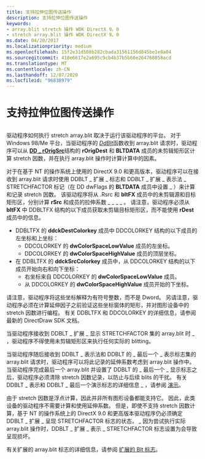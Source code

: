 ```yaml
---
title: 支持拉伸位图传送操作
description: 支持拉伸位图传送操作
keywords:
- array.blit stretch 操作 WDK DirectX 9。0
- stretch array.blit 操作 WDK DirectX 9。0
ms.date: 04/20/2017
ms.localizationpriority: medium
ms.openlocfilehash: 15f2e31d508b282cbada31561156d845be1e8a04
ms.sourcegitcommit: 418e6617e2a695c9cb4b37b5b60e264760858acd
ms.translationtype: MT
ms.contentlocale: zh-CN
ms.lasthandoff: 12/07/2020
ms.locfileid: "96838979"
---
```

# <a name="supporting-stretch-blit-operations"></a>支持拉伸位图传送操作


## <span id="ddk_supporting_stretch_blit_operations_gg"></span><span id="DDK_SUPPORTING_STRETCH_BLIT_OPERATIONS_GG"></span>


驱动程序如何执行 stretch array.blit 取决于运行该驱动程序的平台。 对于 Windows 98/Me 平台，当驱动程序的 [*DdBlt*](/windows/win32/api/ddrawint/nc-ddrawint-pdd_surfcb_blt)函数收到 array.blit 请求时，驱动程序可以从 [**DD \_ rOrigSrc**](/windows/win32/api/ddrawint/ns-ddrawint-dd_bltdata)结构的 **rOrigDest** 和 **BLTDATA** 成员的未剪辑矩形区计算 stretch 因数，并在执行 array.blit 操作时计算计算中的因素。

对于在基于 NT 的操作系统上使用的 DirectX 9.0 和更高版本，驱动程序可以在接收到 array.blit 请求时使用 DDBLT \_ 扩展 \_ 标志和 DDBLT \_ 扩展 \_ 表示法 \_ STRETCHFACTOR 标记（在 DD dwFlags 的 **BLTDATA** 成员中设置 \_ ）来计算和记录 stretch 因数。 该驱动程序将从 .Rsrc 和 **bltFX** 成员中的未剪辑源和目标矩形区，分别计算 **rSrc** 和成员的拉伸系数 \_ \_ \_ \_ 。 请注意，驱动程序必须从 **bltFX** 中 DDBLTFX 结构的以下成员获取未剪辑目标矩形区，而不能使用 **rDest** 成员中的信息。

-   DDBLTFX 的 **ddckDestColorkey** 成员中 DDCOLORKEY 结构的以下成员的左坐标和上坐标：
    -   DDCOLORKEY 的 **dwColorSpaceLowValue** 成员的左坐标。
    -   DDCOLORKEY 的 **dwColorSpaceHighValue** 成员的顶层坐标。
-   在 DDBLTFX 的 **ddckSrcColorkey** 成员中，从 DDCOLORKEY 结构的以下成员开始向右和向下坐标：
    -   右坐标来自 DDCOLORKEY 的 **dwColorSpaceLowValue** 成员。
    -   从 DDCOLORKEY 的 **dwColorSpaceHighValue** 成员开始的下坐标。

请注意，驱动程序将这些坐标解释为有符号整数，而不是 Dword。 另请注意，驱动程序必须在计算延伸因子之前验证这些坐标窗体的矩形，并对图形设备中的 stretch 因数进行编程。 有关 DDBLTFX 和 DDCOLORKEY 的详细信息，请参阅最新的 DirectDraw SDK 文档。

当驱动程序接收到 DDBLT \_ 扩展 \_ 显示 STRETCHFACTOR 集的 array.blit 时 \_ ，驱动程序不得使用未剪辑矩形区来执行任何实际的 blitting。

当驱动程序随后接收到 DDBLT \_ 表示法和 DDBLT 的 \_ 最后一个 \_ 表示标志集的 array.blit 请求时，驱动程序可以将此记录的延伸系数考虑到 array.blit 操作中。 当驱动程序完成最后一个 array.blit 并设置了 DDBLT 的 \_ 最后一个 \_ 显示标志之后，驱动程序必须清除 stretch 因数记录，以防止与后续 blits 的干扰。 有关 DDBLT \_ 表示和 DDBLT \_ 最后一个演示标志的详细信息 \_ ，请参阅 [演示](presentation.md)。

由于 stretch 因数是浮点计算，因此并非所有图形设备都能支持它。 因此，此类设备的驱动程序不需要计算和使用延伸系数。 但是，即使不支持 stretch 因数计算，基于 NT 的操作系统上的 DirectX 9.0 和更高版本驱动程序仍必须确定 DDBLT \_ 扩展 \_ 呈现 STRETCHFACTOR 标志的状态， \_ 因为尝试执行实际 array.blit 操作时，DDBLT \_ 扩展 \_ 表示 \_ STRETCHFACTOR 标志设置为会导致呈现损坏。

有关扩展的 array.blit 标志的详细信息，请参阅 [扩展的 Blt 标志](extended-blt-flags.md)。

 

